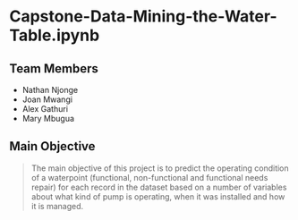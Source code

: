 # Capstone-Data-Mining-the-Water-Table.ipynb

## Team Members
* Nathan Njonge
* Joan Mwangi
* Alex Gathuri
* Mary Mbugua

## Main Objective

> The main objective of this project is to predict the operating condition of a waterpoint (functional, non-functional and functional needs repair) for each record in the dataset based on a number of variables about what kind of pump is operating, when it was installed and how it is managed.
